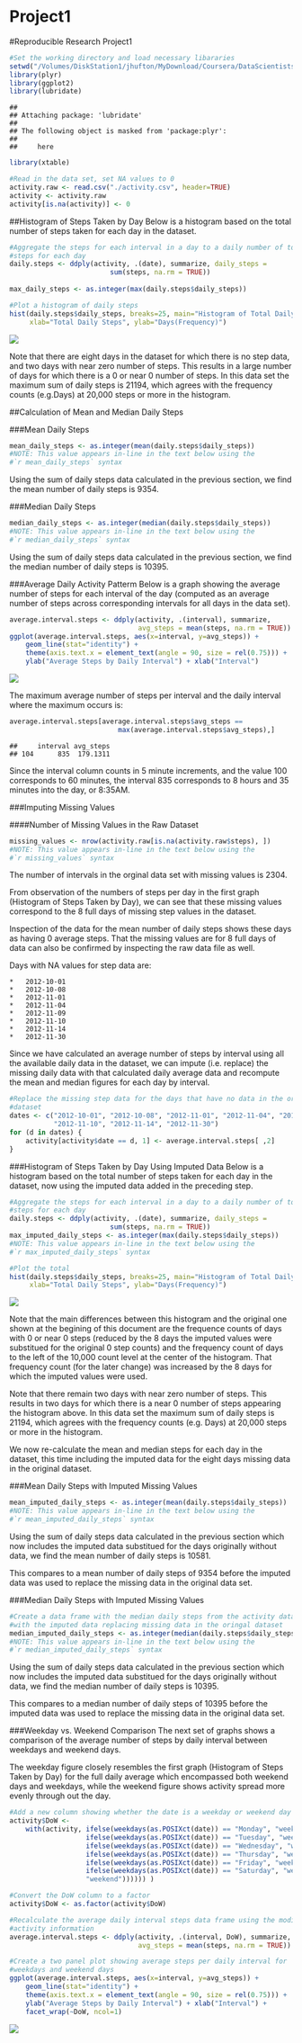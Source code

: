 # Project1

#Reproducible Research Project1


```r
#Set the working directory and load necessary libararies
setwd("/Volumes/DiskStation1/jhufton/MyDownload/Coursera/DataScientistsToolbox/ReproducableResearch/CourseProject1/RepData_PeerAssessment1")
library(plyr)
library(ggplot2)
library(lubridate)
```

```
## 
## Attaching package: 'lubridate'
## 
## The following object is masked from 'package:plyr':
## 
##     here
```

```r
library(xtable)

#Read in the data set, set NA values to 0
activity.raw <- read.csv("./activity.csv", header=TRUE)
activity <- activity.raw
activity[is.na(activity)] <- 0
```

##Histogram of Steps Taken by Day
Below is a histogram based on the total number of steps taken for each day in the 
dataset.  


```r
#Aggregate the steps for each interval in a day to a daily number of total 
#steps for each day
daily.steps <- ddply(activity, .(date), summarize, daily_steps = 
                         sum(steps, na.rm = TRUE))
                         
max_daily_steps <- as.integer(max(daily.steps$daily_steps))

#Plot a histogram of daily steps
hist(daily.steps$daily_steps, breaks=25, main="Histogram of Total Daily Steps", 
     xlab="Total Daily Steps", ylab="Days(Frequency)")
```

![](PA1_template_files/figure-html/unnamed-chunk-2-1.png) 

Note that there are eight days in the dataset for which there is no
step data, and two days with near zero number of steps.  This results in a large 
number of days for which there is a 0 or near 0 number of steps.  In this data 
set the maximum sum of daily steps is 21194, which 
agrees with the frequency counts (e.g.Days) at 20,000 steps or more in the histogram.

##Calculation of Mean and Median Daily Steps

###Mean Daily Steps


```r
mean_daily_steps <- as.integer(mean(daily.steps$daily_steps))
#NOTE: This value appears in-line in the text below using the 
#`r mean_daily_steps` syntax
```
Using the sum of daily steps data calculated in the previous section, we find the
mean number of daily steps is 9354.

###Median Daily Steps


```r
median_daily_steps <- as.integer(median(daily.steps$daily_steps))
#NOTE: This value appears in-line in the text below using the 
#`r median_daily_steps` syntax
```
Using the sum of daily steps data calculated in the previous section, we find the
median number of daily steps is 10395.

###Average Daily Activity Patterm
Below is a graph showing the average number of steps for each interval of the day 
(computed as an average number of steps across corresponding intervals for all
days in the data set).


```r
average.interval.steps <- ddply(activity, .(interval), summarize, 
                                avg_steps = mean(steps, na.rm = TRUE))
ggplot(average.interval.steps, aes(x=interval, y=avg_steps)) + 
    geom_line(stat="identity") + 
    theme(axis.text.x = element_text(angle = 90, size = rel(0.75))) + 
    ylab("Average Steps by Daily Interval") + xlab("Interval")
```

![](PA1_template_files/figure-html/unnamed-chunk-3-1.png) 

The maximum average number of steps per interval and the daily interval where 
the maximum occurs is:


```r
average.interval.steps[average.interval.steps$avg_steps == 
                           max(average.interval.steps$avg_steps),]
```

```
##     interval avg_steps
## 104      835  179.1311
```

Since the interval column counts in 5 minute increments, and the value 100 
corresponds to 60 minutes, the interval 835 corresponds to 8 hours and 35 
minutes into the day, or 8:35AM.

###Imputing Missing Values

####Number of Missing Values in the Raw Dataset


```r
missing_values <- nrow(activity.raw[is.na(activity.raw$steps), ])
#NOTE: This value appears in-line in the text below using the 
#`r missing_values` syntax
```

The number of intervals in the orginal data set with missing values is 
2304.

From observation of the numbers of steps per day in the first graph (Histogram 
of Steps Taken by Day), we can see that these missing values correspond to the 8 
full days of missing step values in the dataset.  

Inspection of the data for the mean number of daily steps shows these days as 
having 0 average steps.  That the missing values are for 8 full days of data 
can also be confirmed by inspecting the raw data file as well.

Days with NA values for step data are:

    *   2012-10-01
    *   2012-10-08
    *   2012-11-01
    *   2012-11-04
    *   2012-11-09
    *   2012-11-10
    *   2012-11-14
    *   2012-11-30

Since we have calculated an average number of steps by interval using all the 
available daily data in the dataset, we can impute (i.e. replace) the missing 
daily data with that calculated daily average data and recompute the mean and 
median figures for each day by interval.


```r
#Replace the missing step data for the days that have no data in the original
#dataset
dates <- c("2012-10-01", "2012-10-08", "2012-11-01", "2012-11-04", "2012-11-09", 
           "2012-11-10", "2012-11-14", "2012-11-30")
for (d in dates) { 
    activity[activity$date == d, 1] <- average.interval.steps[ ,2]
}
```
###Histogram of Steps Taken by Day Using Imputed Data
Below is a histogram based on the total number of steps taken for each day in the 
dataset, now using the imputed data added in the preceding step.  


```r
#Aggregate the steps for each interval in a day to a daily number of total 
#steps for each day
daily.steps <- ddply(activity, .(date), summarize, daily_steps = 
                         sum(steps, na.rm = TRUE))
max_imputed_daily_steps <- as.integer(max(daily.steps$daily_steps))
#NOTE: This value appears in-line in the text below using the 
#`r max_imputed_daily_steps` syntax

#Plot the total 
hist(daily.steps$daily_steps, breaks=25, main="Histogram of Total Daily Steps", 
     xlab="Total Daily Steps", ylab="Days(Frequency)")
```

![](PA1_template_files/figure-html/unnamed-chunk-7-1.png) 

Note that the main differences between this histogram and the original one shown
at the begining of this document are the frequence counts of days with 0 or near 
0 steps (reduced by the 8 days the imputed values were substitued for the original
0 step counts) and the frequency count of days to the left of the 10,000 count
level at the center of the histogram.  That frequency count (for the later change) 
was increased by the 8 days for which the imputed values were used.

Note that there remain two days with near zero number of steps.  This results in 
two days for which there is a near 0 number of steps appearing the histogram 
above.  In this data set the maximum sum of daily steps is 21194, 
which agrees with the frequency counts (e.g. Days) at 20,000 steps or more in 
the histogram.

We now re-calculate the mean and median steps for each day in the dataset, this
time including the imputed data for the eight days missing data in the original
dataset.

###Mean Daily Steps with Imputed Missing Values


```r
mean_imputed_daily_steps <- as.integer(mean(daily.steps$daily_steps))
#NOTE: This value appears in-line in the text below using the 
#`r mean_imputed_daily_steps` syntax
```
Using the sum of daily steps data calculated in the previous section which now
includes the imputed data substitued for the days originally without data, we 
find the mean number of daily steps is 10581.

This compares to a mean number of daily steps of 9354 before 
the imputed data was used to replace the missing data in the original data set.

###Median Daily Steps with Imputed Missing Values


```r
#Create a data frame with the median daily steps from the activity data
#with the imputed data replacing missing data in the oringal dataset
median_imputed_daily_steps <- as.integer(median(daily.steps$daily_steps))
#NOTE: This value appears in-line in the text below using the 
#`r median_imputed_daily_steps` syntax
```
Using the sum of daily steps data calculated in the previous section which now
includes the imputed data substitued for the days originally without data, we 
find the median number of daily steps is 10395.

This compares to a median number of daily steps of 10395 
before the imputed data was used to replace the missing data in the original data set.

###Weekday vs. Weekend Comparison
The next set of graphs shows a comparison of the average number of steps by 
daily interval between weekdays and weekend days.

The weekday figure closely resembles the first graph (Histogram of Steps Taken 
by Day) for the full daily average which encompassed both weekend days and 
weekdays, while the weekend figure shows activity spread more evenly through 
out the day.  

```r
#Add a new column showing whether the date is a weekday or weekend day
activity$DoW <- 
    with(activity, ifelse(weekdays(as.POSIXct(date)) == "Monday", "weekday",
                   ifelse(weekdays(as.POSIXct(date)) == "Tuesday", "weekday",
                   ifelse(weekdays(as.POSIXct(date)) == "Wednesday", "weekday",
                   ifelse(weekdays(as.POSIXct(date)) == "Thursday", "weekday",
                   ifelse(weekdays(as.POSIXct(date)) == "Friday", "weekday",
                   ifelse(weekdays(as.POSIXct(date)) == "Saturday", "weekend", 
                   "weekend")))))) )

#Convert the DoW column to a factor
activity$DoW <- as.factor(activity$DoW)

#Recalculate the average daily interval steps data frame using the modified 
#activity information
average.interval.steps <- ddply(activity, .(interval, DoW), summarize, 
                                avg_steps = mean(steps, na.rm = TRUE))

#Create a two panel plot showing average steps per daily interval for 
#weekdays and weekend days
ggplot(average.interval.steps, aes(x=interval, y=avg_steps)) + 
    geom_line(stat="identity") + 
    theme(axis.text.x = element_text(angle = 90, size = rel(0.75))) + 
    ylab("Average Steps by Daily Interval") + xlab("Interval") + 
    facet_wrap(~DoW, ncol=1)
```

![](PA1_template_files/figure-html/unnamed-chunk-8-1.png) 


